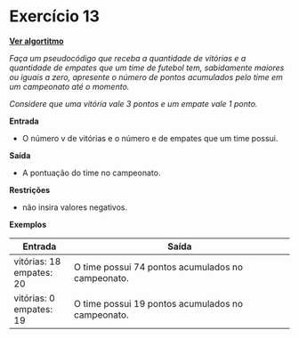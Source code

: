 # Exercício 13
[**Ver algortitmo**](Algoritmo13.md)

*Faça um pseudocódigo que receba a quantidade de vitórias e a quantidade de empates que um time de futebol tem, 
sabidamente maiores ou iguais a zero, apresente o número de pontos acumulados pelo time em um campeonato até o momento.*

*Considere que uma vitória vale 3 pontos e um empate vale 1 ponto.*

**Entrada**

- O número v de vitórias e o número e de empates que um time possui.

**Saída**

- A pontuação do time no campeonato.

**Restrições**

- não insira valores negativos.

**Exemplos**

|Entrada| Saída|
|-|-|
|vitórias: 18<br>empates: 20| O time possui 74 pontos acumulados no campeonato.|
|vitórias: 0 <br>empates: 19| O time possui 19 pontos acumulados no campeonato.|
